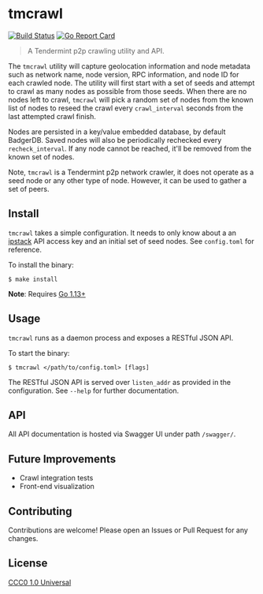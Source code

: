 # tmcrawl

[![Build Status](https://travis-ci.org/fissionlabsio/tmcrawl.svg?branch=master)](https://travis-ci.org/fissionlabsio/tmcrawl)
[![Go Report Card](https://goreportcard.com/badge/github.com/fissionlabsio/tmcrawl)](https://goreportcard.com/report/github.com/fissionlabsio/tmcrawl)

> A Tendermint p2p crawling utility and API.

The `tmcrawl` utility will capture geolocation information and node metadata such as network
name, node version, RPC information, and node ID for each crawled node. The utility
will first start with a set of seeds and attempt to crawl as many nodes as possible
from those seeds. When there are no nodes left to crawl, `tmcrawl` will pick a random
set of nodes from the known list of nodes to reseed the crawl every `crawl_interval`
seconds from the last attempted crawl finish.

Nodes are persisted in a key/value embedded database, by default BadgerDB. Saved
nodes will also be periodically rechecked every `recheck_interval`. If any node
cannot be reached, it'll be removed from the known set of nodes.

Note, `tmcrawl` is a Tendermint p2p network crawler, it does not operate as a seed
node or any other type of node. However, it can be used to gather a set of peers.

## Install

`tmcrawl` takes a simple configuration. It needs to only know about a an
[ipstack](https://ipstack.com/) API access key and an initial set of seed nodes.
See `config.toml` for reference.

To install the binary:

```shell
$ make install
```

**Note**: Requires [Go 1.13+](https://golang.org/dl/)

## Usage

`tmcrawl` runs as a daemon process and exposes a RESTful JSON API.

To start the binary:

```shell
$ tmcrawl </path/to/config.toml> [flags]
```

The RESTful JSON API is served over `listen_addr` as provided in the configuration.
See `--help` for further documentation.

## API

All API documentation is hosted via Swagger UI under path `/swagger/`.

## Future Improvements

- Crawl integration tests
- Front-end visualization

## Contributing

Contributions are welcome! Please open an Issues or Pull Request for any changes.

## License

[CCC0 1.0 Universal](https://creativecommons.org/share-your-work/public-domain/cc0/)

